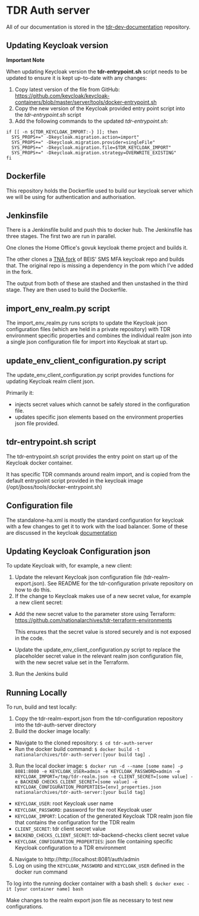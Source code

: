 # TDR Auth server

All of our documentation is stored in the [tdr-dev-documentation](https://github.com/nationalarchives/tdr-dev-documentation) repository.

## Updating Keycloak version

**Important Note**

When updating Keycloak version the **tdr-entrypoint.sh** script needs to be updated to ensure it is kept up-to-date with any changes:
1. Copy latest version of the file from GitHub: https://github.com/keycloak/keycloak-containers/blob/master/server/tools/docker-entrypoint.sh
2. Copy the new version of the Keycloak provided entry point script into the *tdr-entrypoint.sh* script
3. Add the following commands to the updated *tdr-entrypoint.sh*:

```
if [[ -n ${TDR_KEYCLOAK_IMPORT:-} ]]; then
  SYS_PROPS+=" -Dkeycloak.migration.action=import"
  SYS_PROPS+=" -Dkeycloak.migration.provider=singleFile"
  SYS_PROPS+=" -Dkeycloak.migration.file=$TDR_KEYCLOAK_IMPORT"
  SYS_PROPS+=" -Dkeycloak.migration.strategy=OVERWRITE_EXISTING"
fi

```

## Dockerfile
This repository holds the Dockerfile used to build our keycloak server which we will be using for authentication and authorisation. 

## Jenkinsfile
There is a Jenkinsfile build and push this to docker hub. The Jenkinsfile has three stages.
The first two are run in parallel. 

One clones the Home Office's govuk keycloak theme project and builds it.

The other clones a [TNA fork](https://github.com/nationalarchives/keycloak-sms-authenticator-sns) of BEIS' SMS MFA keycloak repo and builds that. The original repo is missing a dependency in the pom which I've added in the fork. 

The output from both of these are stashed and then unstashed in the third stage. They are then used to build the Dockerfile.

## import_env_realm.py script

The import_env_realm.py runs scripts to update the Keycloak json configuration files (which are held in a private repository) with TDR environment specific properties and combines the individual realm json into a single json configuration file for import into Keycloak at start up.

## update_env_client_configuration.py script

The update_env_client_configuration.py script provides functions for updating Keycloak realm client json. 

Primarily it:
 * injects secret values which cannot be safely stored in the configuration file.
 * updates specific json elements based on the environment properties json file provided.
 
## tdr-entrypoint.sh script

The tdr-entrypoint.sh script provides the entry point on start up of the Keycloak docker container.

It has specific TDR commands around realm import, and is copied from the default entrypoint script provided in the keycloak image (/opt/jboss/tools/docker-entrypoint.sh)

## Configuration file

The standalone-ha.xml is mostly the standard configuration for keycloak with a few changes to get it to work with the load balancer. Some of these are discussed in the keycloak [documentation](https://www.keycloak.org/docs/latest/server_installation/#_setting-up-a-load-balancer-or-proxy)

## Updating Keycloak Configuration json

To update Keycloak with, for example, a new client:
1. Update the relevant Keycloak json configuration file (tdr-realm-export.json). See README for the tdr-configuration private repository on how to do this.
2. If the change to Keycloak makes use of a new secret value, for example a new client secret:
  * Add the new secret value to the parameter store using Terraform: https://github.com/nationalarchives/tdr-terraform-environments
    
    This ensures that the secret value is stored securely and is not exposed in the code.
  
  * Update the update_env_client_configuration.py script to replace the placeholder secret value in the relevant realm json configuration file, with the new secret value set in the Terraform.
3. Run the Jenkins build

## Running Locally

To run, build and test locally:
1. Copy the tdr-realm-export.json from the tdr-configuration repository into the tdr-auth-server directory
2. Build the docker image locally: 
  * Navigate to the cloned repository: `$ cd tdr-auth-server`
  * Run the docker build command: `$ docker build -t nationalarchives/tdr-auth-server:[your build tag] .`
3. Run the local docker image: `$ docker run -d --name [some name] -p 8081:8080 -e KEYCLOAK_USER=admin -e KEYCLOAK_PASSWORD=admin -e KEYCLOAK_IMPORT=/tmp/tdr-realm.json -e CLIENT_SECRET=[some value] -e BACKEND_CHECKS_CLIENT_SECRET=[some value] -e KEYCLOAK_CONFIGURATION_PROPERTIES=[env]_properties.json nationalarchives/tdr-auth-server:[your build tag]`
  * `KEYCLOAK_USER`: root Keycloak user name
  * `KEYCLOAK_PASSWORD`: password for the root Keycloak user
  * `KEYCLOAK_IMPORT`: Location of the generated Keycloak TDR realm json file that contains the configuration for the TDR realm
  * `CLIENT_SECRET`: tdr client secret value
  * `BACKEND_CHECKS_CLIENT_SECRET`: tdr-backend-checks client secret value
  * `KEYCLOAK_CONFIGURATION_PROPERTIES`: json file containing specific Keycloak configuration to a TDR environment
4. Navigate to http://http://localhost:8081/auth/admin
5. Log on using the `KEYCLOAK_PASSWORD` and `KEYCLOAK_USER` defined in the docker run command

To log into the running docker container with a bash shell: `$ docker exec -it [your container name] bash`

Make changes to the realm export json file as necessary to test new configurations.
